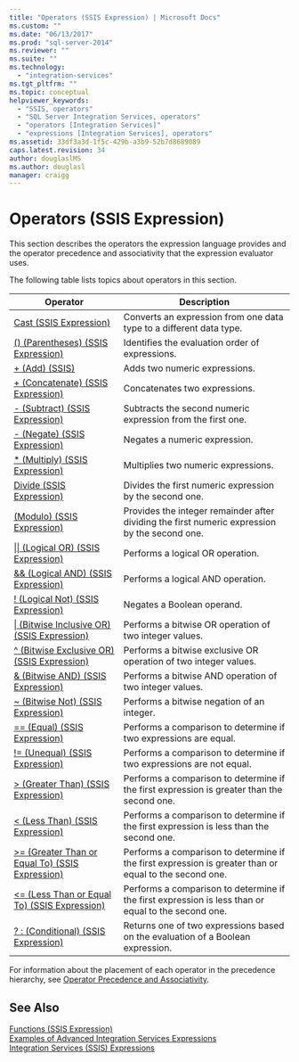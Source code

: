 ```yaml
---
title: "Operators (SSIS Expression) | Microsoft Docs"
ms.custom: ""
ms.date: "06/13/2017"
ms.prod: "sql-server-2014"
ms.reviewer: ""
ms.suite: ""
ms.technology: 
  - "integration-services"
ms.tgt_pltfrm: ""
ms.topic: conceptual
helpviewer_keywords: 
  - "SSIS, operators"
  - "SQL Server Integration Services, operators"
  - "operators [Integration Services]"
  - "expressions [Integration Services], operators"
ms.assetid: 33df3a3d-1f5c-429b-a3b9-52b7d8689089
caps.latest.revision: 34
author: douglaslMS
ms.author: douglasl
manager: craigg
---
```

# Operators (SSIS Expression)
  This section describes the operators the expression language provides and the operator precedence and associativity that the expression evaluator uses.  
  
 The following table lists topics about operators in this section.  
  
|Operator|Description|  
|--------------|-----------------|  
|[Cast &#40;SSIS Expression&#41;](cast-ssis-expression.md)|Converts an expression from one data type to a different data type.|  
|[&#40;&#41; &#40;Parentheses&#41; &#40;SSIS Expression&#41;](parentheses-ssis-expression.md)|Identifies the evaluation order of expressions.|  
|[+ &#40;Add&#41; &#40;SSIS&#41;](add-ssis.md)|Adds two numeric expressions.|  
|[+ &#40;Concatenate&#41; &#40;SSIS Expression&#41;](concatenate-ssis-expression.md)|Concatenates two expressions.|  
|[- &#40;Subtract&#41; &#40;SSIS Expression&#41;](subtract-ssis-expression.md)|Subtracts the second numeric expression from the first one.|  
|[- &#40;Negate&#41; &#40;SSIS Expression&#41;](negate-ssis-expression.md)|Negates a numeric expression.|  
|[&#42; &#40;Multiply&#41; &#40;SSIS Expression&#41;](multiply-ssis-expression.md)|Multiplies two numeric expressions.|  
|[Divide &#40;SSIS Expression&#41;](divide-ssis-expression.md)|Divides the first numeric expression by the second one.|  
|[&#40;Modulo&#41; &#40;SSIS Expression&#41;](modulo-ssis-expression.md)|Provides the integer remainder after dividing the first numeric expression by the second one.|  
|[&#124;&#124; &#40;Logical OR&#41; &#40;SSIS Expression&#41;](logical-or-ssis-expression.md)|Performs a logical OR operation.|  
|[&& &#40;Logical AND&#41; &#40;SSIS Expression&#41;](logical-and-ssis-expression.md)|Performs a logical AND operation.|  
|[! &#40;Logical Not&#41; &#40;SSIS Expression&#41;](logical-not-ssis-expression.md)|Negates a Boolean operand.|  
|[&#124; &#40;Bitwise Inclusive OR&#41; &#40;SSIS Expression&#41;](bitwise-inclusive-or-ssis-expression.md)|Performs a bitwise OR operation of two integer values.|  
|[^ &#40;Bitwise Exclusive OR&#41; &#40;SSIS Expression&#41;](bitwise-exclusive-or-ssis-expression.md)|Performs a bitwise exclusive OR operation of two integer values.|  
|[& &#40;Bitwise AND&#41; &#40;SSIS Expression&#41;](bitwise-and-ssis-expression.md)|Performs a bitwise AND operation of two integer values.|  
|[~ &#40;Bitwise Not&#41; &#40;SSIS Expression&#41;](bitwise-not-ssis-expression.md)|Performs a bitwise negation of an integer.|  
|[== &#40;Equal&#41; &#40;SSIS Expression&#41;](equal-ssis-expression.md)|Performs a comparison to determine if two expressions are equal.|  
|[!= &#40;Unequal&#41; &#40;SSIS Expression&#41;](unequal-ssis-expression.md)|Performs a comparison to determine if two expressions are not equal.|  
|[&#62; &#40;Greater Than&#41; &#40;SSIS Expression&#41;](greater-than-ssis-expression.md)|Performs a comparison to determine if the first expression is greater than the second one.|  
|[&#60; &#40;Less Than&#41; &#40;SSIS Expression&#41;](less-than-ssis-expression.md)|Performs a comparison to determine if the first expression is less than the second one.|  
|[&#62;= &#40;Greater Than or Equal To&#41; &#40;SSIS Expression&#41;](greater-than-or-equal-to-ssis-expression.md)|Performs a comparison to determine if the first expression is greater than or equal to the second one.|  
|[&#60;= &#40;Less Than or Equal To&#41; &#40;SSIS Expression&#41;](less-than-or-equal-to-ssis-expression.md)|Performs a comparison to determine if the first expression is less than or equal to the second one.|  
|[? : &#40;Conditional&#41; &#40;SSIS Expression&#41;](conditional-ssis-expression.md)|Returns one of two expressions based on the evaluation of a Boolean expression.|  
  
 For information about the placement of each operator in the precedence hierarchy, see [Operator Precedence and Associativity](operator-precedence-and-associativity.md).  
  
## See Also  
 [Functions &#40;SSIS Expression&#41;](functions-ssis-expression.md)   
 [Examples of Advanced Integration Services Expressions](examples-of-advanced-integration-services-expressions.md)   
 [Integration Services &#40;SSIS&#41; Expressions](integration-services-ssis-expressions.md)  
  
  
